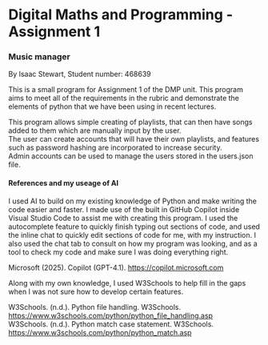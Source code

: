 # Digital Maths and Programming - Assignment 1 
### Music manager
By Isaac Stewart, Student number: 468639

This is a small program for Assignment 1 of the DMP unit. This program aims to meet all of the requirements in the rubric and demonstrate the elements of python that we have been using in recent lectures.  

This program allows simple creating of playlists, that can then have songs added to them which are manually input by the user.  
The user can create accounts that will have their own playlists, and features such as password hashing are incorporated to increase security.  
Admin accounts can be used to manage the users stored in the users.json file. 

#### References and my useage of AI

I used AI to build on my existing knowledge of Python and make writing the code easier and faster. 
I made use of the built in GitHub Copilot inside Visual Studio Code to assist me with creating this program. I used the autocomplete feature to quickly finish typing out sections of code, and used the inline chat to quickly edit sections of code for me, with my instruction. I also used the chat tab to consult on how my program was looking, and as a tool to check my code and make sure I was doing everything right. 

Microsoft (2025). Copilot (GPT-4.1). https://copilot.microsoft.com

Along with my own knowledge, I used W3Schools to help fill in the gaps when I was not sure how to develop certain features.

W3Schools. (n.d.). Python file handling. W3Schools. https://www.w3schools.com/python/python_file_handling.asp  
W3Schools. (n.d.). Python match case statement. W3Schools. https://www.w3schools.com/python/python_match.asp
